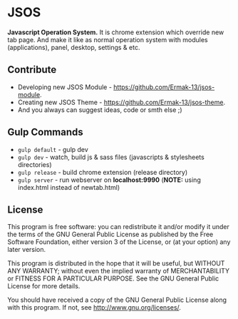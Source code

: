 # JSOS

**Javascript Operation System.**
It is chrome extension which override new tab page.
And make it like as normal operation system with
modules (applications), panel, desktop, settings & etc.

## Contribute
* Developing new JSOS Module - https://github.com/Ermak-13/jsos-module.
* Creating new JSOS Theme - https://github.com/Ermak-13/jsos-theme.
* And you always can suggest ideas, code or smth else ;)

## Gulp Commands
* `gulp default` - gulp dev
* `gulp dev` - watch, build js & sass files
(javascripts & stylesheets directories)
* `gulp release` - build chrome extension (release directory)
* `gulp server` - run webserver on **localhost:9990**
(**NOTE:** using index.html instead of newtab.html)

## License
This program is free software: you can redistribute it and/or modify
it under the terms of the GNU General Public License as published by
the Free Software Foundation, either version 3 of the License, or
(at your option) any later version.

This program is distributed in the hope that it will be useful,
but WITHOUT ANY WARRANTY; without even the implied warranty of
MERCHANTABILITY or FITNESS FOR A PARTICULAR PURPOSE.  See the
GNU General Public License for more details.

You should have received a copy of the GNU General Public License
along with this program.  If not, see <http://www.gnu.org/licenses/>.
